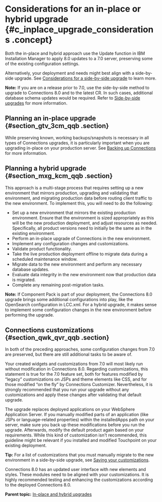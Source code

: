 # Considerations for an in-place or hybrid upgrade {#c_inplace_upgrade_considerations .concept}

Both the in-place and hybrid approach use the Update function in IBM Installation Manager to apply 8.0 updates to a 7.0 server, preserving some of the existing configuration settings.

Alternatively, your deployment and needs might best align with a side-by-side upgrade. See [Considerations for a side-by-side upgrade](c_sbs_upgrade_considerations.md) to learn more.

**Note:** If you are on a release prior to 7.0, use the side-by-side method to upgrade to Connections 8.0 and to the latest CR. In such cases, additional database schema updates would be required. Refer to [Side-by-side upgrades](c_sbs_upgrade_container.md) for more information.

## Planning an in-place upgrade {#section_gtv_3cm_qqb .section}

While preserving known, working backups/snapshots is necessary in all types of Connections upgrades, it is particularly important when you are upgrading in-place on your production server. See [Backing up Connections](t_back-up.md) for more information.

## Planning a hybrid upgrade {#section_mxg_kcm_qqb .section}

This approach is a multi-stage process that requires setting up a new environment that mirrors production, upgrading and validating that environment, and migrating production data before routing client traffic to the new environment. To implement this, you will need to do the following:

-   Set up a new environment that mirrors the existing production environment. Ensure that the environment is sized appropriately as this will be the new production deployment, and adjust resources as needed. Specifically, all product versions need to initially be the same as in the existing environment.
-   Perform an in-place upgrade of Connections in the new environment.
-   Implement any configuration changes and customizations.
-   Validate product functionality.
-   Take the live production deployment offline to migrate data during a scheduled maintenance window.
-   Migrate data to the new environment and perform any necessary database updates.
-   Evaluate data integrity in the new environment now that production data is migrated.
-   Complete any remaining post-migration tasks.

**Note:** If Component Pack is part of your deployment, the Connections 8.0 upgrade brings some additional configurations into play, like the OpenSearch configuration in LCC.xml. For a hybrid upgrade, it makes sense to implement some configuration changes in the new environment before performing the upgrade.

## Connections customizations {#section_qwk_qvr_qqb .section}

In both of the preceding approaches, some configuration changes from 7.0 are preserved, but there are still additional tasks to be aware of.

Your created widgets and customizations from 7.0 will most likely run without modification in Connections 8.0. Regarding customizations, this statement is true for the 7.0 feature set, both for features modified by “legacy” customizations on JSPs and theme elements like CSS, and for those modified “on the fly” by Connections Customizer. Nevertheless, it is strongly recommended that you run your upgrade without any customizations and apply these changes after validating that default upgrade.

The upgrade replaces deployed applications on your WebSphere Application Server. If you manually modified parts of an application \(like JSPs or language-related properties\) within the installedApps path on your server, make sure you back up these modifications before you run the upgrade. Afterwards, modify the default product again based on your requirements. While this kind of customization isn't recommended, this guideline might be relevant if you installed and modified Touchpoint on your existing deployment.

**Tip:** For a list of customizations that you must manually migrate to the new environment in a side-by-side upgrade, see [Saving your customizations](c_configuration_changes_after_update.md).

Connections 8.0 has an updated user interface with new elements and styles. These modules need to be aligned with your customizations. It is highly recommended testing and enhancing the customizations according to the deployed Connections 8.0.

**Parent topic:** [In-place and hybrid upgrades](../migrate/c_inplace_upgrade.md)

